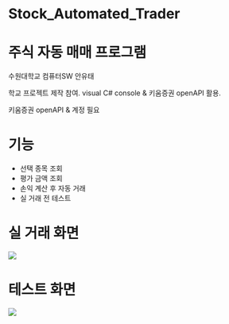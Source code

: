 # Stock_Automated_Trader
# 주식 자동 매매 프로그램



수원대학교 컴퓨터SW 안유태 

학교 프로젝트 제작 참여. visual C# console & 키움증권 openAPI 활용. 

키움증권 openAPI & 계정 필요

# 기능

- 선택 종목 조회
- 평가 금액 조회
- 손익 계산 후 자동 거래
- 실 거래 전 테스트

# 실 거래 화면

<img src=https://github.com/y00913/Stock_Automated_Trader/blob/main/img/trade.gif>

# 테스트 화면

<img src=https://github.com/y00913/Stock_Automated_Trader/blob/main/img/test.gif>
